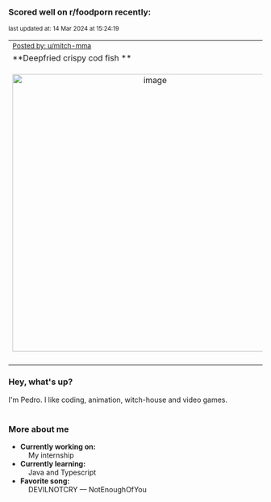 ### Scored well on r/foodporn recently:

<p align="left"><sub>last updated at: 14 Mar 2024 at 15:24:19</sub></p>

|   |
| --- |
| <sub>[Posted by: u/mitch-mma][source]</sub> |
| **Deepfried crispy cod fish ** | 
|<p align="center"> <img alt="image" src="https://i.redd.it/sbi6ezghewmc1.jpeg" width="550" /> </p>|
|   |

### Hey, what's up?

I'm Pedro. I like coding, animation, witch-house and video games.<br><br>

### More about me
- **Currently working on:**  
&nbsp;&nbsp;&nbsp;&nbsp;My internship
- **Currently learning:**  
&nbsp;&nbsp;&nbsp;&nbsp;Java and Typescript
- **Favorite song:**  
&nbsp;&nbsp;&nbsp;&nbsp;DEVILNOTCRY — NotEnoughOfYou<br><br>

  



  
  
  
[linkedin]: https://linkedin.com/in/pedro-h-r-gomes-8a487b14a/
[gmail]: mailto:pilique11@gmail.com
[source]: https://reddit.com/r/FoodPorn/comments/1b8sglg/deepfried_crispy_cod_fish/
[redditAPI]: https://www.reddit.com/dev/api/